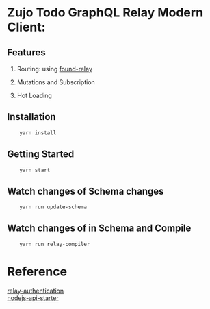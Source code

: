 Zujo Todo GraphQL Relay Modern Client:
===

## Features

1. Routing: using [found-relay](https://github.com/relay-tools/found-relay) <br/>

2. Mutations and Subscription

3. Hot Loading

## Installation
```sh
    yarn install
```

## Getting Started
```sh
    yarn start
```

## Watch changes of Schema changes
```sh
    yarn run update-schema
```

## Watch changes of in Schema and Compile
```sh
    yarn run relay-compiler
```

Reference
===
[relay-authentication](https://github.com/jkettmann/relay-authentication) <br/>
[nodejs-api-starter](https://github.com/kriasoft/nodejs-api-starter)